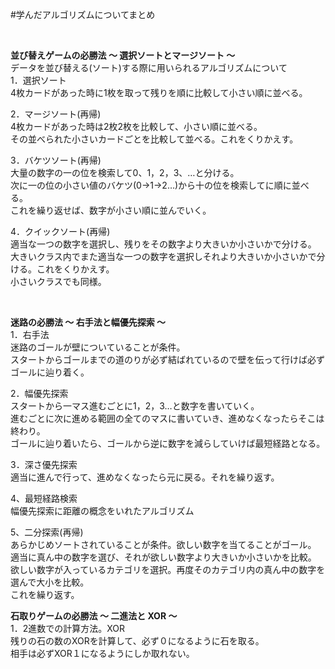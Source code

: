 #学んだアルゴリズムについてまとめ

<Br>

**並び替えゲームの必勝法 ～ 選択ソートとマージソート ～**   
データを並び替える(ソート)する際に用いられるアルゴリズムについて  
1．選択ソート  
4枚カードがあった時に1枚を取って残りを順に比較して小さい順に並べる。  

2．マージソート(再帰)  
4枚カードがあった時は2枚2枚を比較して、小さい順に並べる。  
その並べられた小さいカードごとを比較して並べる。これをくりかえす。  

3．バケツソート(再帰)  
大量の数字の一の位を検索して0、1，2，3、…と分ける。  
次に一の位の小さい値のバケツ(0→1→2…)から十の位を検索してに順に並べる。  
これを繰り返せば、数字が小さい順に並んでいく。

4．クイックソート(再帰)  
適当な一つの数字を選択し、残りをその数字より大きいか小さいかで分ける。  
大きいクラス内でまた適当な一つの数字を選択しそれより大きいか小さいかで分ける。これをくりかえす。  
小さいクラスでも同様。


<Br>

**迷路の必勝法 ～ 右手法と幅優先探索 ～**    
1．右手法  
迷路のゴールが壁についていることが条件。  
スタートからゴールまでの道のりが必ず結ばれているので壁を伝って行けば必ずゴールに辿り着く。

2．幅優先探索  
スタートから一マス進むごとに1，2，3…と数字を書いていく。  
進むごとに次に進める範囲の全てのマスに書いていき、進めなくなったらそこは終わり。  
ゴールに辿り着いたら、ゴールから逆に数字を減らしていけば最短経路となる。  

3．深さ優先探索  
適当に進んで行って、進めなくなったら元に戻る。それを繰り返す。  

4、最短経路検索  
幅優先探索に距離の概念をいれたアルゴリズム

5、二分探索(再帰)  
あらかじめソートされていることが条件。欲しい数字を当てることがゴール。  
適当に真ん中の数字を選び、それが欲しい数字より大きいか小さいかを比較。  
欲しい数字が入っているカテゴリを選択。再度そのカテゴリ内の真ん中の数字を選んで大小を比較。  
これを繰り返す。

**石取りゲームの必勝法 ～ 二進法と XOR ～**  
1．2進数での計算方法。XOR  
残りの石の数のXORを計算して、必ず０になるように石を取る。  
相手は必ずXOR１になるようにしか取れない。